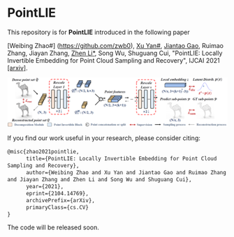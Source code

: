 # PointLIE

This repository is for **PointLIE** introduced in the following paper

[Weibing Zhao#] (https://github.com/zwb0), [Xu Yan#](https://github.com/yanx27), [Jiantao Gao](https://github.com/Gao-JT), Ruimao Zhang, Jiayan Zhang, [Zhen Li*](https://mypage.cuhk.edu.cn/academics/lizhen/), Song Wu, Shuguang Cui, "PointLIE: Locally Invertible Embedding for Point Cloud Sampling and Recovery", IJCAI 2021 [[arxiv]](https://arxiv.org/pdf/2104.14769.pdf).
 
![](figures/figure3.png)

If you find our work useful in your research, please consider citing:
```
@misc{zhao2021pointlie,
      title={PointLIE: Locally Invertible Embedding for Point Cloud Sampling and Recovery}, 
      author={Weibing Zhao and Xu Yan and Jiantao Gao and Ruimao Zhang and Jiayan Zhang and Zhen Li and Song Wu and Shuguang Cui},
      year={2021},
      eprint={2104.14769},
      archivePrefix={arXiv},
      primaryClass={cs.CV}
}
```

The code will be released soon.
